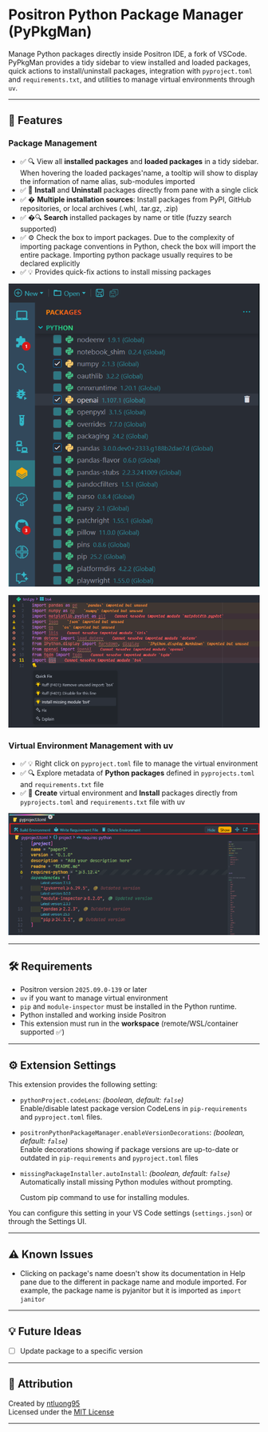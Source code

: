 # Positron Python Package Manager (PyPkgMan)

Manage Python packages directly inside Positron IDE, a fork of VSCode. PyPkgMan provides a tidy sidebar to view installed and loaded packages, quick actions to install/uninstall packages, integration with `pyproject.toml` and `requirements.txt`, and utilities to manage virtual environments through `uv`.

---

## 🚀 Features

### Package Management

- ✅ 🔍 View all **installed packages** and **loaded packages** in a tidy sidebar. When hovering the loaded packages'name, a tooltip will show to display the information of name alias, sub-modules imported
- ✅ 🚀 **Install** and **Uninstall** packages directly from pane with a single click
- ✅ � **Multiple installation sources**: Install packages from PyPI, GitHub repositories, or local archives (.whl, .tar.gz, .zip)
- ✅ �🔍 **Search** installed packages by name or title (fuzzy search supported)
- ✅ ⚙️ Check the box to import packages. Due to the complexity of importing package conventions in Python, check the box will import the entire package. Importing python package usually requires to be declared explicitly
- ✅ 💡 Provides quick-fix actions to install missing packages

![](https://raw.githubusercontent.com/ntluong95/positron-python-package-manager/refs/heads/main/resources/screenshot.png)

![](https://raw.githubusercontent.com/ntluong95/positron-python-package-manager/refs/heads/main/resources/inline-installing.png)

### Virtual Environment Management with uv

- ✅ 💡 Right click on `pyproject.toml` file to manage the virtual environment
- ✅ 🔍 Explore metadata of **Python packages** defined in `pyprojects.toml` and `requirements.txt` file
- ✅ 🚀 **Create** virtual environment and **Install** packages directly from `pyprojects.toml` and `requirements.txt` file with uv

![](https://raw.githubusercontent.com/ntluong95/positron-python-package-manager/refs/heads/main/resources/pyproject.png)

---

## 🛠 Requirements

- Positron version `2025.09.0-139` or later
- `uv` if you want to manage virtual environment
- `pip` and `module-inspector` must be installed in the Python runtime.
- Python installed and working inside Positron
- This extension must run in the **workspace** (remote/WSL/container supported ✅)

---

## ⚙️ Extension Settings

This extension provides the following setting:

- `pythonProject.codeLens`: _(boolean, default: `false`)_  
  Enable/disable latest package version CodeLens in `pip-requirements` and `pyproject.toml` files.

- `positronPythonPackageManager.enableVersionDecorations`: _(boolean, default: `false`)_  
  Enable decorations showing if package versions are up-to-date or outdated in `pip-requirements` and `pyproject.toml` files

- `missingPackageInstaller.autoInstall`: _(boolean, default: `false`)_
  Automatically install missing Python modules without prompting.

  Custom pip command to use for installing modules.

You can configure this setting in your VS Code settings (`settings.json`) or through the Settings UI.

---

## ⚠️ Known Issues

- Clicking on package's name doesn't show its documentation in Help pane due to the different in package name and module imported. For example, the package name is pyjanitor but it is imported as `import janitor`

---

## 💡 Future Ideas

- [ ] Update package to a specific version

---

## 🙏 Attribution

Created by [ntluong95](https://github.com/ntluong95)  
Licensed under the [MIT License](./LICENSE)

---
